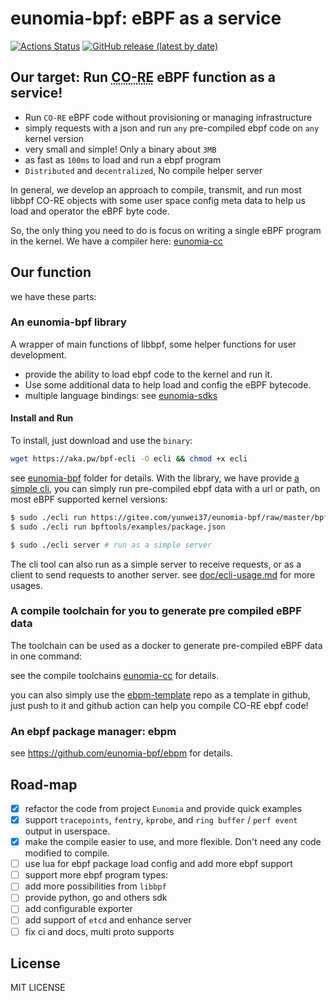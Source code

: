 # eunomia-bpf: eBPF as a service

[![Actions Status](https://github.com/eunomia-bpf/eunomia-bpf/workflows/Ubuntu/badge.svg)](https://github.com/eunomia-bpf/eunomia-bpf/actions)
[![GitHub release (latest by date)](https://img.shields.io/github/v/release/eunomia-bpf/eunomia-bpf)](https://github.com/eunomia-bpf/eunomia-bpf/releases)
<!-- [![codecov](https://codecov.io/gh/eunomia-bpf/eunomia-bpf/branch/master/graph/badge.svg)](https://codecov.io/gh/filipdutescu/modern-cpp-template) -->

## Our target: Run <abbr title="Compile Once - Run Everywhere">CO-RE</abbr> eBPF function as a service!

- Run `CO-RE` eBPF code without provisioning or managing infrastructure
- simply requests with a json and run `any` pre-compiled ebpf code on `any` kernel version
- very small and simple! Only a binary about `3MB`
- as fast as `100ms` to load and run a ebpf program
- `Distributed` and `decentralized`, No compile helper server

In general, we develop an approach to compile, transmit, and run most libbpf CO-RE objects with some user space config meta data to help us load and operator the eBPF byte code.

So, the only thing you need to do is focus on writing a single eBPF program in the kernel. We have a compiler here: [eunomia-cc](https://github.com/eunomia-bpf/eunomia-cc)

## Our function

we have these parts:

### An eunomia-bpf library

A wrapper of main functions of libbpf, some helper functions for user development.

- provide the ability to load ebpf code to the kernel and run it.
- Use some additional data to help load and config the eBPF bytecode.
- multiple language bindings: see [eunomia-sdks](eunomia-sdks)

#### Install and Run

To install, just download and use the `binary`:

```bash
wget https://aka.pw/bpf-ecli -O ecli && chmod +x ecli
```

see [eunomia-bpf](eunomia-bpf) folder for details. With the library, we have provide [a simple cli](https://github.com/eunomia-bpf/eunomia-bpf/releases/), you can simply run pre-compiled ebpf data with a url or path, on most eBPF supported kernel versions:

```bash
$ sudo ./ecli run https://gitee.com/yunwei37/eunomia-bpf/raw/master/bpftools/examples/package.json
$ sudo ./ecli run bpftools/examples/package.json

$ sudo ./ecli server # run as a simple server
```

The cli tool can also run as a simple server to receive requests, or as a client to send requests to another server. see [doc/ecli-usage.md](doc/ecli-usage.md) for more usages.

### A compile toolchain for you to generate pre compiled eBPF data

The toolchain can be used as a docker to generate pre-compiled eBPF data in one command:

see the compile toolchains [eunomia-cc](https://github.com/eunomia-bpf/eunomia-cc) for details.

you can also simply use the [ebpm-template](https://github.com/eunomia-bpf/ebpm-template) repo as a template in github, just push to it and github action can help you compile CO-RE ebpf code!

### An ebpf package manager: ebpm

see https://github.com/eunomia-bpf/ebpm for details.

## Road-map

- [X] refactor the code from project `Eunomia` and provide quick examples
- [X] support `tracepoints`, `fentry`, `kprobe`, and `ring buffer` / `perf event` output in userspace.
- [X] make the compile easier to use, and more flexible. Don't need any code modified to compile.
- [ ] use lua for ebpf package load config and add more ebpf support
- [ ] support more ebpf program types:
- [ ] add more possibilities from `libbpf`
- [ ] provide python, go and others sdk
- [ ] add configurable exporter
- [ ] add support of `etcd` and enhance server
- [ ] fix ci and docs, multi proto supports

## License

MIT LICENSE